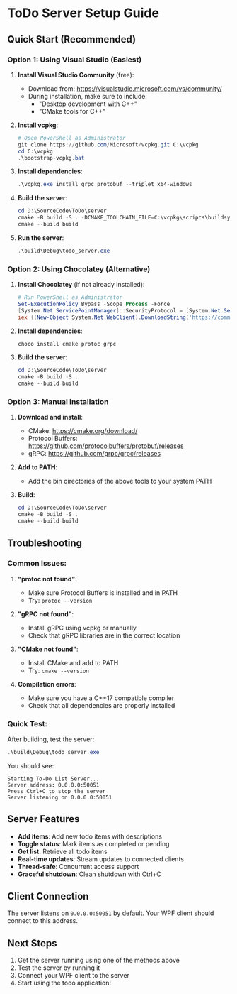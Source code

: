 # ToDo Server Setup Guide

## Quick Start (Recommended)

### Option 1: Using Visual Studio (Easiest)

1. **Install Visual Studio Community** (free):
   - Download from: https://visualstudio.microsoft.com/vs/community/
   - During installation, make sure to include:
     - "Desktop development with C++"
     - "CMake tools for C++"

2. **Install vcpkg**:
   ```powershell
   # Open PowerShell as Administrator
   git clone https://github.com/Microsoft/vcpkg.git C:\vcpkg
   cd C:\vcpkg
   .\bootstrap-vcpkg.bat
   ```

3. **Install dependencies**:
   ```powershell
   .\vcpkg.exe install grpc protobuf --triplet x64-windows
   ```

4. **Build the server**:
   ```powershell
   cd D:\SourceCode\ToDo\server
   cmake -B build -S . -DCMAKE_TOOLCHAIN_FILE=C:\vcpkg\scripts\buildsystems\vcpkg.cmake
   cmake --build build
   ```

5. **Run the server**:
   ```powershell
   .\build\Debug\todo_server.exe
   ```

### Option 2: Using Chocolatey (Alternative)

1. **Install Chocolatey** (if not already installed):
   ```powershell
   # Run PowerShell as Administrator
   Set-ExecutionPolicy Bypass -Scope Process -Force
   [System.Net.ServicePointManager]::SecurityProtocol = [System.Net.ServicePointManager]::SecurityProtocol -bor 3072
   iex ((New-Object System.Net.WebClient).DownloadString('https://community.chocolatey.org/install.ps1'))
   ```

2. **Install dependencies**:
   ```powershell
   choco install cmake protoc grpc
   ```

3. **Build the server**:
   ```powershell
   cd D:\SourceCode\ToDo\server
   cmake -B build -S .
   cmake --build build
   ```

### Option 3: Manual Installation

1. **Download and install**:
   - CMake: https://cmake.org/download/
   - Protocol Buffers: https://github.com/protocolbuffers/protobuf/releases
   - gRPC: https://github.com/grpc/grpc/releases

2. **Add to PATH**:
   - Add the bin directories of the above tools to your system PATH

3. **Build**:
   ```powershell
   cd D:\SourceCode\ToDo\server
   cmake -B build -S .
   cmake --build build
   ```

## Troubleshooting

### Common Issues:

1. **"protoc not found"**:
   - Make sure Protocol Buffers is installed and in PATH
   - Try: `protoc --version`

2. **"gRPC not found"**:
   - Install gRPC using vcpkg or manually
   - Check that gRPC libraries are in the correct location

3. **"CMake not found"**:
   - Install CMake and add to PATH
   - Try: `cmake --version`

4. **Compilation errors**:
   - Make sure you have a C++17 compatible compiler
   - Check that all dependencies are properly installed

### Quick Test:

After building, test the server:
```powershell
.\build\Debug\todo_server.exe
```

You should see:
```
Starting To-Do List Server...
Server address: 0.0.0.0:50051
Press Ctrl+C to stop the server
Server listening on 0.0.0.0:50051
```

## Server Features

- **Add items**: Add new todo items with descriptions
- **Toggle status**: Mark items as completed or pending
- **Get list**: Retrieve all todo items
- **Real-time updates**: Stream updates to connected clients
- **Thread-safe**: Concurrent access support
- **Graceful shutdown**: Clean shutdown with Ctrl+C

## Client Connection

The server listens on `0.0.0.0:50051` by default. Your WPF client should connect to this address.

## Next Steps

1. Get the server running using one of the methods above
2. Test the server by running it
3. Connect your WPF client to the server
4. Start using the todo application!
